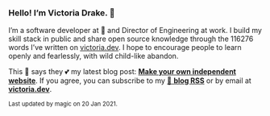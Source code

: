 ### Hello! I’m Victoria Drake. 👋

I’m a software developer at 💜 and Director of Engineering at work. I build my skill stack in public and share open source knowledge through the 116276 words I’ve written on [victoria.dev](https://victoria.dev). I hope to encourage people to learn openly and fearlessly, with wild child-like abandon.

This 🦔 says they 💕 my latest blog post: **[Make your own independent website](https://victoria.dev/blog/make-your-own-independent-website/)**. If you agree, you can subscribe to my [📡 **blog RSS**](https://victoria.dev/index.xml) or by email at [**victoria.dev**](https://victoria.dev).

<sub>Last updated by magic on 20 Jan 2021.</sub>
